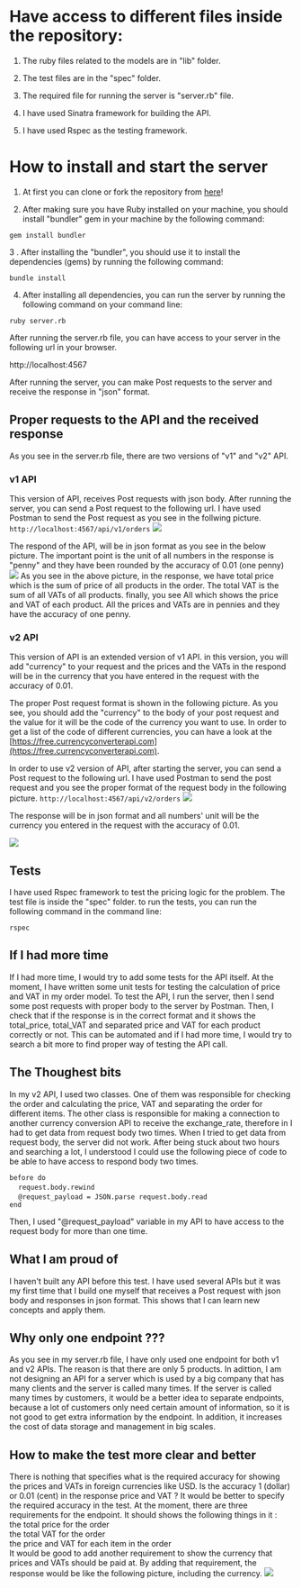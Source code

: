 # Have access to different files inside the repository:

1. The ruby files related to the models are in "lib" folder.

2. The test files are in the "spec" folder.

3. The required file for running the server is "server.rb" file.

4. I have used Sinatra framework for building the API.

5. I have used Rspec as the testing framework.

# How to install and start the server

1. At first you can clone or fork the repository from [here](https://github.com/soroushh/Tails)!

2.  After making sure you have Ruby installed on your machine, you should install "bundler" gem in your machine by the following command:

``` gem install bundler ```

3 . After installing the "bundler", you should use it to install the dependencies (gems) by running the following command:

``` bundle install ```

4. After installing all dependencies, you can run the server by running the following command on your command line:

``` ruby server.rb ```

After running the server.rb file, you can have access to your server in the following url in your browser.

http://localhost:4567

After running the server, you can make Post requests to the server and receive the response in "json" format.

## Proper requests to the API and the received response

As you see in the server.rb file, there are two versions of "v1" and "v2" API.

### v1 API

This version of API, receives Post requests with json body.
After running the server, you can send a Post request to the following url. I have used Postman to send the Post request as you see in the follwing picture.
``` http://localhost:4567/api/v1/orders ```
<img src="./images/v1Request.png" />

The respond of the API, will be in json format as you see in the below picture. The important point is the unit of all numbers in the response is "penny" and they have been rounded by the accuracy of 0.01 (one penny)
<img src="./images/v1Respond.png" />
As you see in the above picture, in the response, we have total price which is the sum of price of all products in the order. The total VAT is the sum of all VATs of all products. finally, you see All which shows the price and VAT of each product. All the prices and VATs are in pennies and they have the accuracy of one penny.

### v2 API

This version of API is an extended version of v1 API. in this version, you will add "currency" to your request and the prices and the VATs in the respond will be in the currency that you have entered in the request with the accuracy of 0.01.

 The proper Post request format is shown in the following picture. As you see, you should add the "currency" to the body of your post request and the value for it will be the code of the currency you want to use. In order to get a list of the code of different currencies, you can have a look at the [https://free.currencyconverterapi.com](https://free.currencyconverterapi.com).

In order to use v2 version of API, after starting the server, you can send a Post request to the following url. I have used Postman to send the post request and you see the proper format of the request body in the following picture.
``` http://localhost:4567/api/v2/orders ```
<img src="./images/v2Request.png" />

The response will be in json format and all numbers' unit will be the currency you entered in the request with the accuracy of 0.01.

<img src="./images/v2Response.png" />

## Tests

I have used Rspec framework to test the pricing logic for the problem. The test file is inside the "spec" folder. to run the tests, you can run the following command in the command line:

``` rspec ```

## If I had more time

If I had more time, I would try to add some tests for the API itself. At the moment, I have written some unit tests for testing the calculation of price and VAT in my order model.
To test the API, I run the server, then I send some post requests with proper body to the server by Postman. Then, I check that if the response is in the correct format and it shows the total_price, total_VAT and separated price and VAT for each product correctly or not. This can be automated and if I had more time, I would try to search a bit more to find proper way of testing the API call.


## The Thoughest bits

In my v2 API, I used two classes. One of them was responsible for checking the order and calculating the price, VAT and separating the order for different items. The other class is responsible for making a connection to another currency conversion API to receive the exchange_rate, therefore in I had to get data from request body two times. When I tried to get data from request body, the server did not work.  After being stuck about two hours and searching a lot, I understood I could use the following piece of code to be able to have access to respond body two times.

 ```before do``` </br>
    &nbsp; &nbsp; ```request.body.rewind``` </br>
    &nbsp; &nbsp;   ```@request_payload = JSON.parse request.body.read``` </br>
    ``` end ```

Then, I used "@request_payload" variable in my API to have access to the request body for more than one time.

## What I am proud of
I haven't  built any API before this test. I have used several APIs but it was my first time that I build one myself that receives a Post request with json body and responses in json format. This shows that I can learn new concepts and  apply them.

## Why only one endpoint ???

As you see in my server.rb file, I have only used one endpoint for both v1 and v2 APIs. The reason is that there are only 5 products. In adittion, I am not designing an API for a server which is used by a big company that has many clients and the server is called many times.
 If the server is called many times by customers, it would be a better idea to separate endpoints, because a lot of customers only need certain amount of information, so it is not good to get extra information by the endpoint. In addition, it increases the cost of data storage and management in big scales.

 ## How to make the test more clear and better
 There is nothing that specifies what is the required accuracy for showing the prices and VATs in foreign currencies like USD. Is the accuracy 1 (dollar) or 0.01 (cent) in the response price and VAT ? It would be better to specify the required accuracy in the test.
 At the moment, there are three requirements for the endpoint. It should shows the following things in it : </br>
 the total price for the order</br>
the total VAT for the order</br>
the price and VAT for each item in the order </br>
It would be good to add another requirement to show the currency that prices and VATs should be paid at. By adding that requirement, the response would be like the following picture, including the currency.
<img src="./images/v2ComResponse.png" />
